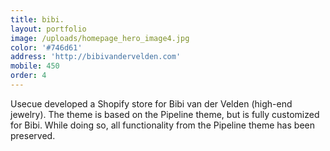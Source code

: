 ```yaml
---
title: bibi.
layout: portfolio
image: /uploads/homepage_hero_image4.jpg
color: '#746d61'
address: 'http://bibivandervelden.com'
mobile: 450
order: 4
---
```



Usecue developed a Shopify store for Bibi van der Velden (high-end jewelry). The theme is based on the Pipeline theme, but is fully customized for Bibi. While doing so, all functionality from the Pipeline theme has been preserved.